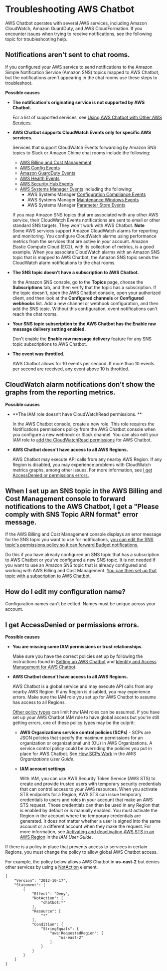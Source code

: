 # Troubleshooting AWS Chatbot<a name="chatbot-troubleshooting"></a>

AWS Chatbot operates with several AWS services, including Amazon CloudWatch, Amazon GuardDuty, and AWS CloudFormation\. If you encounter issues when trying to receive notifications, see the following topic for troubleshooting help\.

## Notifications aren't sent to chat rooms\.<a name="chatbot-subcription-troubleshooting-chat-rooms-not-receiving-notifications"></a>

If you configured your AWS service to send notifications to the Amazon Simple Notification Service \(Amazon SNS\) topics mapped to AWS Chatbot, but the notifications aren't appearing in the chat rooms use these steps to troubleshoot\.

**Possible causes** 
+ **The notification's originating service is not supported by AWS Chatbot\.**

  For a list of supported services, see [Using AWS Chatbot with Other AWS Services](related-services.md)\.
+ **AWS Chatbot supports CloudWatch Events only for specific AWS services\.**

  Services that support CloudWatch Events forwarding by Amazon SNS topics to Slack or Amazon Chime chat rooms include the following:
  + [AWS Billing and Cost Management](https://docs.aws.amazon.com/awsaccountbilling/latest/aboutv2/sns-alert-chime.html)
  + [AWS Config Events](https://docs.aws.amazon.com/config/latest/developerguide/monitor-config-with-cloudwatchevents.html)
  + [Amazon GuardDuty Events](https://docs.aws.amazon.com/guardduty/latest/ug/guardduty_findings_cloudwatch.html)
  + [AWS Health Events](https://docs.aws.amazon.com/health/latest/ug/cloudwatch-events-health.html)
  + [ AWS Security Hub Events](https://docs.aws.amazon.com/securityhub/latest/userguide/securityhub-cloudwatch-events.html#securityhub-cwe-send)
  + [AWS Systems Manager Events](https://docs.aws.amazon.com/systems-manager/latest/userguide/monitoring-cloudwatch-events.html) including the following:
    + AWS Systems Manager [Configuration Compliance Events](https://docs.aws.amazon.com/systems-manager/latest/userguide/sysman-compliance-fixing.html)
    + AWS Systems Manager [Maintenance Windows Events](https://docs.aws.amazon.com/systems-manager/latest/userguide/monitoring-sns-mw-register.html)
    + AWS Systems Manager [Parameter Store Events](https://docs.aws.amazon.com/systems-manager/latest/userguide/sysman-paramstore-cwe.html)

  If you map Amazon SNS topics that are associated with any other AWS service, their CloudWatch Events notifications are sent to email or other standard SNS targets\. They won't work with AWS Chatbot\.
**Note**  
Some AWS services support Amazon CloudWatch alarms for reporting and monitoring\. You configure CloudWatch alarms using performance metrics from the services that are active in your account\. Amazon Elastic Compute Cloud \(EC2\), with its collection of metrics, is a good example\. When you associate CloudWatch alarms with an Amazon SNS topic that is mapped to AWS Chatbot, the Amazon SNS topic sends the CloudWatch alarm notifications to the chat rooms\.
+ **The SNS topic doesn't have a subscription to AWS Chatbot\.**

  In the Amazon SNS console, go to the **Topics** page, choose the **Subscriptions** tab, and then verify that the topic has a subscription\. If the topic doesn't, open the AWS Chatbot console, open your authorized client, and then look at the **Configured channels** or **Configured webhooks** list\. Add a new channel or webhook configuration, and then add the SNS topic\. Without this configuration, event notifications can't reach the chat rooms\. 
+ **Your SNS topic subscription to the AWS Chatbot has the Enable raw message delivery setting enabled\.**

  Don't enable the **Enable raw message delivery** feature for any SNS topic subscriptions to AWS Chatbot\.
+ **The event was throttled\.**

  AWS Chatbot allows for 10 events per second\. If more than 10 events per second are received, any event above 10 is throttled\.

## CloudWatch alarm notifications don't show the graphs from the reporting metrics\.<a name="chatbot-notification-troubleshooting-cloudwatch-alarm-notifications-missing-metrics"></a>

**Possible causes**
+ **The IAM role doesn’t have CloudWatchRead permissions\. **

  In the AWS Chatbot console, create a new role\. This role requires the Notifications permissions policy from the AWS Chatbot console when you configure a new webhook or Slack channel\. You can also edit your IAM role to [add the CloudWatchRead permissions](getting-started.md#AWS::Chatbot::Role) for AWS Chatbot\.
+ **AWS Chatbot doesn't have access to all AWS Regions\.**

  AWS Chatbot may execute API calls from any nearby AWS Region\. If any Region is disabled, you may experience problems with CloudWatch metrics graphs, among other issues\. For more information, see [I get AccessDenied or permissions errors\.](#chatbot-troubleshooting-regions)

## When I set up an SNS topic in the AWS Billing and Cost Management console to forward notifications to the AWS Chatbot, I get a "Please comply with SNS Topic ARN format" error message\.<a name="chatbot-notification-troubleshooting-sns-topic-arn-format-error"></a>

If the AWS Billing and Cost Management console displays an error message for the SNS topic you want to use for notifications, [you can edit the SNS topic's permissions policy so it can forward Budget notifications\.](https://docs.aws.amazon.com/awsaccountbilling/latest/aboutv2/budgets-sns-policy.html) 

Do this if you have already configured an SNS topic that has a subscription to AWS Chatbot or you've configured a new SNS topic\. It is not needed if you want to use an Amazon SNS topic that is already configured and working with AWS Billing and Cost Management\. [You can then set up that topic with a subscription to AWS Chatbot](getting-started.md#subscribe-sns-topic)\.

## How do I edit my configuration name?<a name="chatbot-notification-troubleshooting-edit-config-name"></a>

Configuration names can't be edited\. Names must be unique across your account\.

## I get AccessDenied or permissions errors\.<a name="chatbot-troubleshooting-regions"></a>

**Possible causes**
+ **You are missing some IAM permissions or trust relationships\.**

  Make sure you have the correct policies set up by following the instructions found in [Setting up AWS Chatbot](setting-up.md) and [Identity and Access Management for AWS Chatbot](security-iam.md)\.
+ **AWS Chatbot doesn't have access to all AWS Regions\.**

  AWS Chatbot is a global service and may execute API calls from any nearby AWS Region\. If any Region is disabled, you may experience errors\. Make sure the IAM role you set up for AWS Chatbot to assume has access to all Regions\. 

  [Other policy types](security-iam.md#security-iam-other-policies) can limit how IAM roles can be assumed\. If you have set up your AWS Chatbot IAM role to have global access but you're still getting errors, one of these policy types may be the culprit:
  + **AWS Organizations service control policies \(SCPs\)** \- SCPs are JSON policies that specify the maximum permissions for an organization or organizational unit \(OU\) in AWS Organizations\. A service control policy could be overriding the policies you put in place for AWS Chatbot\. See [How SCPs Work](https://docs.aws.amazon.com/organizations/latest/userguide/orgs_manage_policies_about-scps.html) in the *AWS Organizations User Guide*\.
  + **IAM account settings**

    With IAM, you can use AWS Security Token Service \(AWS STS\) to create and provide trusted users with temporary security credentials that can control access to your AWS resources\. When you activate STS endpoints for a Region, AWS STS can issue temporary credentials to users and roles in your account that make an AWS STS request\. Those credentials can then be used in any Region that is enabled by default or is manually enabled\. You must activate the Region in the account where the temporary credentials are generated\. It does not matter whether a user is signed into the same account or a different account when they make the request\. For more information, see [Activating and deactivating AWS STS in an AWS Region](https://docs.aws.amazon.com/IAM/latest/UserGuide/id_credentials_temp_enable-regions.html#sts-regions-activate-deactivate) in the *IAM User Guide*\. 

 If there is a policy in place that prevents access to services in certain Regions, you must change the policy to allow global AWS Chatbot access\.

For example, the policy below allows AWS Chatbot in **us\-east\-2** but denies other services by using a [NotAction](https://docs.aws.amazon.com/IAM/latest/UserGuide/reference_policies_elements_notaction.html) element\.

```
{
    "Version": "2012-10-17",
    "Statement": [
        {
            "Effect": "Deny",
            "NotAction": [
                "chatbot:*"
            ],
            "Resource": [
                "*"
            ],
            "Condition": {
                "StringEquals": {
                    "aws:RequestedRegion": [
                        "us-east-2"
                    ]
                }
            }
        }
    ]
}
```